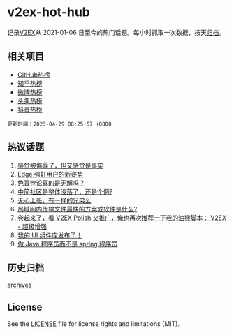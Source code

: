 # v2ex-hot-hub

 记录[V2EX](https://www.v2ex.com/)从 2021-01-06 日至今的热门话题。每小时抓取一次数据，按天[归档](archives)。
 
 ## 相关项目

- [GitHub热榜](https://github.com/it985/github-hot-hub)
- [知乎热榜](https://github.com/it985/zhihu-hot-hub)
- [微博热榜](https://github.com/it985/weibo-hot-hub)
- [头条热榜](https://github.com/it985/toutiao-hot-hub)
- [抖音热榜](https://github.com/it985/douyin-hot-hub)


 `更新时间：2023-04-29 08:25:57 +0800`

## 热议话题

1. [感觉被侮辱了，但又感觉是事实](https://www.v2ex.com/t/936199)
1. [Edge 强奸用户的新姿势](https://www.v2ex.com/t/936115)
1. [色盲悖论真的是无解吗？](https://www.v2ex.com/t/936217)
1. [中简社区是整体没落了，还是个例?](https://www.v2ex.com/t/936268)
1. [无心上班，有一样的兄弟么](https://www.v2ex.com/t/936128)
1. [局域网内传输文件最快的方案或软件是什么?](https://www.v2ex.com/t/936118)
1. [卷起来了，看 V2EX Polish 又推广，俺也再次推荐一下我的油猴脚本： V2EX - 超级增强](https://www.v2ex.com/t/936203)
1. [我的 UI 组件库发布了！](https://www.v2ex.com/t/936264)
1. [做 Java 程序员而不是 spring 程序员](https://www.v2ex.com/t/936181)

## 历史归档

[archives](archives)

## License

See the [LICENSE](LICENSE) file for license rights and limitations (MIT).
